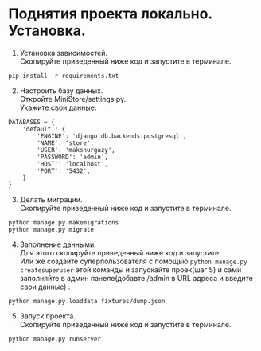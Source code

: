 # Поднятия проекта локально. Установка.
1. Установка зависимостей. <br>
   Cкопируйте приведенный ниже код и запустите в терминале.

```
pip install -r requirements.txt
```

2. Настроить базу данных. <br>
   Откройте MiniStore/settings.py. <br>
   Укажите свои данные.

```
DATABASES = {
    'default': {
        'ENGINE': 'django.db.backends.postgresql',
        'NAME': 'store', 
        'USER': 'maksnurgazy',
        'PASSWORD': 'admin',
        'HOST': 'localhost',
        'PORT': '5432',
    }
}
```

3. Делать миграции. <br>
   Cкопируйте приведенный ниже код и запустите в терминале.
```
python manage.py makemigrations
python manage.py migrate
```
4. Заполнение данными. <br>
   Для этого cкопируйте приведенный ниже код и запустите. <br>
   Или же создайте суперпользователя с помощью ```python manage.py createsuperuser```
   этой команды и
   запускайте проек(шаг 5) и сами заполняйте в админ панеле(добавте /admin в URL адреса и введите свои данные) .
```
python manage.py loaddata fixtures/dump.json
```
5. Запуск проекта. <br>
   Cкопируйте приведенный ниже код и запустите в терминале.
```
python manage.py runserver
```